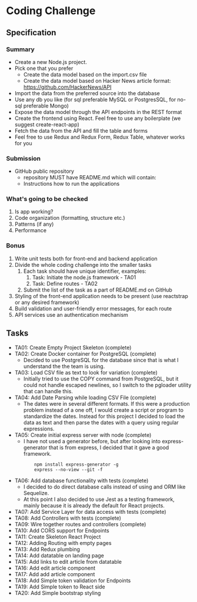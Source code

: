 # Coding Challenge

## Specification

### Summary
-	Create a new Node.js project.
-	Pick one that you prefer
    -	Create the data model based on the import.csv file
    -	Create the data model based on Hacker News article format: https://github.com/HackerNews/API
-	Import the data from the preferred source into the database
-	Use any db you like (for sql preferable MySQL or PostgresSQL, for no-sql preferable Mongo)
-	Expose the data model through the API endpoints in the REST format
-	Create the frontend using React. Feel free to use any boilerplate (we suggest create-react-app)
-	Fetch the data from the API and fill the table and forms
-	Feel free to use Redux and Redux Form, Redux Table, whatever works for you

### Submission
-	GitHub public repository
    -	repository MUST have README.md which will contain:
    -	Instructions how to run the applications

### What's going to be checked
1.	Is app working?
2.	Code organization (formatting, structure etc.)
3.	Patterns (if any)
4.	Performance

### Bonus
1.	Write unit tests both for front-end and backend application
2.	Divide the whole coding challenge into the smaller tasks
    1.	Each task should have unique identifier, examples:
        1.	Task: Initiate the node.js framework - TA01
        2.	Task: Define routes - TA02
    1.	Submit the list of the task as a part of README.md on GitHub
3.	Styling of the front-end application needs to be present (use reactstrap or any desired framework)
4.	Build validation and user-friendly error messages, for each route
5.	API services use an authentication mechanism


## Tasks
- TA01: Create Empty Project Skeleton (complete)    
- TA02: Create Docker container for PostgreSQL (complete)
    - Decided to use PostgreSQL for the database since that is what I understand the the team is using.
- TA03: Load CSV file as text to look for variation (complete)
    - Initially tried to use the COPY command from PostgreSQL, but it could not handle escaped newlines, so I switch to the pgloader utility that can handle this.
- TA04: Add Date Parsing while loading CSV File (complete)
    - The dates were in several different formats.  If this were a production problem instead of a one off, I would create a script or program to standardize the dates.  Instead for this project I decided to load the data as text and then parse the dates with a query using regular expressions.
- TA05: Create initial express server with node (complete)
    - I have not used a generator before, but after looking into express-generator that is from express, I decided that it gave a good framework.
        ```
            npm install express-generator -g
            express --no-view --git -f
        ```
- TA06: Add database functionality with tests (complete)
    - I decided to do direct database calls instead of using and ORM like Sequelize.
    - At this point I also decided to use Jest as a testing framework, mainly because it is already the default for React projects.
- TA07: Add Service Layer for data access with tests (complete)
- TA08: Add Controllers with tests (complete)
- TA09: Wire together routes and controllers (complete)
- TA10: Add CORS support for Endpoints
- TA11: Create Skeleton React Project
- TA12: Adding Routing with empty pages
- TA13: Add Redux plumbing
- TA14: Add datatable on landing page
- TA15: Add links to edit article from datatable
- TA16: Add edit article component
- TA17: Add add article component
- TA18: Add Simple token validation for Endpoints
- TA19: Add Simple token to React side
- TA20: Add Simple bootstrap styling




